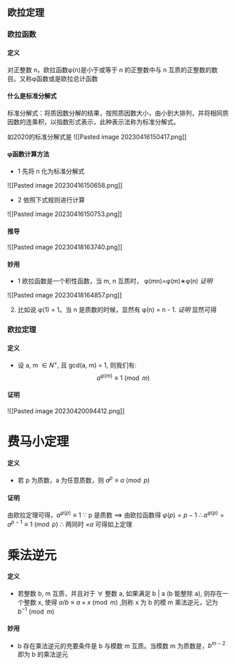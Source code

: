 ## 欧拉定理

### 欧拉函数
#### 定义

对正整数 n，欧拉函数φ(n)是小于或等于 n 的正整数中与 n 互质的正整数的数目。又称φ函数或是欧拉总计函数

#### 什么是标准分解式

标准分解式：将质因数分解的结果，按照质因数大小，由小到大排列，并将相同质因数的连乘积，以指数形式表示，此种表示法称为标准分解式。

如2020的标准分解式是
![[Pasted image 20230416150417.png]]


#### φ函数计算方法
- 1 先将 n 化为标准分解式

 ![[Pasted image 20230416150658.png]]
- 2 依照下式规则进行计算

![[Pasted image 20230416150753.png]]



#### 推导

![[Pasted image 20230418163740.png]]

#### 妙用

- 1 欧拉函数是一个积性函数，当 m, n 互质时， φ(mn)=φ(m)∗φ(n)
	*证明*

![[Pasted image 20230418164857.png]]

2. 比如说 φ(1) = 1。当 n 是质数的时候，显然有 φ(n) = n - 1.
	*证明*   显然可得



### 欧拉定理

#### 定义

- 设 a, m $\in{N}^{+}$, 且 gcd(a, m) = 1, 则我们有: $$
a^{\varphi(m)}\equiv{1}\pmod{m}
$$
#### 证明
![[Pasted image 20230420094412.png]]



# 费马小定理


#### 定义
- 若 p 为质数，a 为任意质数，则 $a^{p}\equiv{a}\pmod{p}$

#### 证明

由欧拉定理可得，$a^{\varphi{(p)}}\equiv{1}$
$\because$ p 是质数 $\implies$ 由欧拉函数得 $\varphi{(p)}=p-1$
$\therefore{a}^{\varphi{(p)}}=a^{p-1}\equiv{1}\pmod{p}$
$\therefore$ 两同时 $\times{a}$ 可得如上定理


# 乘法逆元

#### 定义

- 若整数 b, m 互质，并且对于 $\forall$ 整数 a, 如果满足 b $|$ a (b 能整除 a), 则存在一个整数 x, 使得 $a/b\equiv{a}\times{x}\pmod{m}$ ,则称 x 为 b 的模 m 乘法逆元，记为 $b^{-1}\pmod{m}$

#### 妙用

- b 存在乘法逆元的充要条件是 b 与模数 m 互质。当模数 m 为质数是，$b^{m-2}$ 即为 b 的乘法逆元

